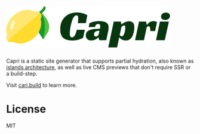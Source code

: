 # ![Capri](logo.svg)

Capri is a static site generator that supports partial hydration, also known as [islands architecture](https://jasonformat.com/islands-architecture/), as well as live CMS previews that don't require SSR or a build-step.

Visit [cari.build](https://carpi.build) to learn more.

# License

MIT
